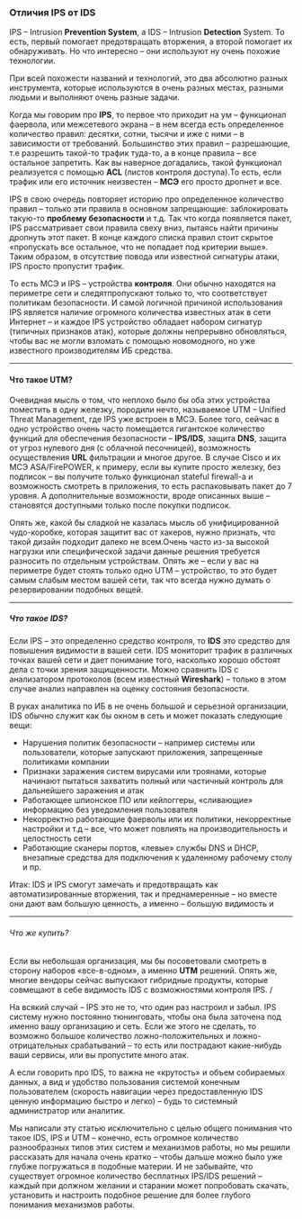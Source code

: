 ### Отличия IPS от IDS

IPS – Intrusion **Prevention System**, а IDS – Intrusion **Detection** System. То есть, первый помогает предотвращать вторжения, а второй помогает их обнаруживать. Но что интересно – они используют ну очень похожие технологии.

При всей похожести названий и технологий, это два абсолютно разных инструмента, которые используются в очень разных местах, разными людьми и выполняют очень разные задачи. 

Когда мы говорим про **IPS**, то первое что приходит на ум – функционал фаервола, или межсетевого экрана – в нем всегда есть определенное количество правил: десятки, сотни, тысячи и иже с ними – в зависимости от требований. Большинство этих правил – разрешающие, т.е разрешить такой-то трафик туда-то, а в конце правила – все остальное запретить. Как вы наверное догадались, такой функционал реализуется с помощью **ACL** (листов контроля доступа).То есть, если трафик или его источник неизвестен – **МСЭ** его просто дропнет и все.

IPS в свою очередь повторяет историю про определенное количество правил – только эти правила в основном запрещающие: заблокировать такую-то **проблему безопасности** и т.д. Так что когда появляется пакет, IPS рассматривает свои правила свеху вниз, пытаясь найти причины дропнуть этот пакет. В конце каждого списка правил стоит скрытое «пропускать все остальное, что не попадает под критерии выше». Таким образом, в отсутствие повода или известной сигнатуры атаки, IPS просто пропустит трафик.

То есть МСЭ и IPS – устройства **контроля**. Они обычно находятся на периметре сети и следятпропускают только то, что соответствует политикам безопасности. И самой логичной причиной использования IPS является наличие огромного количества известных атак в сети Интернет – и каждое IPS устройство обладает набором сигнатур (типичных признаков атак), которые должны непрерывно обновляться, чтобы вас не могли взломать с помощью новомодного, но уже известного производителям ИБ средства.

---

#### Что такое UTM?

Очевидная мысль о том, что неплохо было бы оба этих устройства поместить в одну железку, породили нечто, называемое UTM – Unified Threat Management, где IPS уже встроен в МСЭ. Более того, сейчас в одно устройство очень часто помещается гигантское количество функций для обеспечения безопасности – **IPS/IDS**, защита **DNS**, защита от угроз нулевого дня (с облачной песочницей), возможность осуществления **URL** фильтрации и многое другое. В случае Cisco и их МСЭ ASA/FirePOWER, к примеру, если вы купите просто железку, без подписок – вы получите только функционал stateful firewall-а и возможность смотреть в приложения, то есть распаковывать пакет до 7 уровня. А дополнительные возможности, вроде описанных выше – становятся доступными только после покупки подписок.

Опять же, какой бы сладкой не казалась мысль об унифицированной чудо-коробке, которая защитит вас от хакеров, нужно признать, что такой дизайн подходит далеко не всем.Очень часто из-за высокой нагрузки или специфической задачи данные решения требуется разносить по отдельным устройствам. Опять же – если у вас на периметре будет стоять только одно UTM – устройство, то это будет самым слабым местом вашей сети, так что всегда нужно думать о резервировании подобных вещей.

---

##### Что такое IDS?

Если IPS – это определенно средство контроля, то **IDS** это средство для повышения видимости в вашей сети. IDS мониторит трафик в различных точках вашей сети и дает понимание того, насколько хорошо обстоят дела с точки зрения защищенности. Можно сравнить IDS с анализатором протоколов (всем известный **Wireshark**) – только в этом случае анализ направлен на оценку состояния безопасности.

В руках аналитика по ИБ в не очень большой и серьезной организации, IDS обычно служит как бы окном в сеть и может показать следующие вещи:

- Нарушения политик безопасности – например системы или пользователи, которые запускают приложения, запрещенные политиками компании
- Признаки заражения систем вирусами или троянами, которые начинают пытаться захватить полный или частичный контроль для дальнейшего заражения и атак
- Работающее шпионское ПО или кейлоггеры, «сливающие» информацию без уведомления пользователя
- Некорректно работающие фаерволы или их политики, некорректные настройки и т.д – все, что может повлиять на производительность и целостность сети
- Работающие сканеры портов, «левые» службы DNS и DHCP, внезапные средства для подключения к удаленному рабочему столу и пр.

Итак: IDS и IPS смогут замечать и предотвращать как автоматизированные вторжения, так и преднамеренные – но вместе они дают вам большую ценность, а именно – большую видимость и

---

###### Что же купить?

Если вы небольшая организация, мы бы посоветовали смотреть в сторону наборов «все-в-одном», а именно **UTM** решений. Опять же, многие вендоры сейчас выпускают гибридные продукты, которые совмещают в себе видимость IDS с возможностями контроля IPS. /

На всякий случай – IPS это не то, что один раз настроил и забыл. IPS систему нужно постоянно тюнинговать, чтобы она была заточена под именно вашу организацию и сеть. Если же этого не сделать, то возможно большое количество ложно-положительных и ложно-отрицательных срабатываний – то есть или пострадают какие-нибудь ваши сервисы, или вы пропустите много атак.

А если говорить про IDS, то важна не «крутость» и объем собираемых данных, а вид и удобство пользования системой конечным пользователем (скорость навигации через предоставленную IDS ценную информацию быстро и легко) – будь то системный администратор или аналитик.

Мы написали эту статью исключительно с целью общего понимания что такое IDS, IPS и UTM – конечно, есть огромное количество разнообразных типов этих систем и механизмов работы, но мы решили рассказать для начала очень кратко – чтобы дальше можно было уже глубже погружаться в подобные материи. И не забывайте, что существует огромное количество бесплатных IPS/IDS решений – каждый при должном желании и старании может попробовать скачать, установить и настроить подобное решение для более глубого понимания механизмов работы.